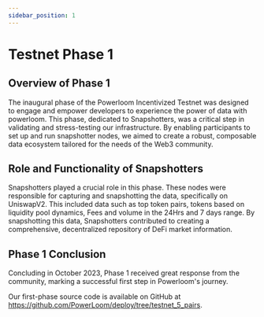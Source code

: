 ```yaml
---
sidebar_position: 1
---
```


# Testnet Phase 1


## Overview of Phase 1

The inaugural phase of the Powerloom Incentivized Testnet was designed to engage and empower developers to experience the power of data with powerloom. This phase, dedicated to Snapshotters, was a critical step in validating and stress-testing our infrastructure. By enabling participants to set up and run snapshotter nodes, we aimed to create a robust, composable data ecosystem tailored for the needs of the Web3 community.

## Role and Functionality of Snapshotters

Snapshotters played a crucial role in this phase. These nodes were responsible for capturing and snapshotting the data, specifically on UniswapV2. This included data such as top token pairs, tokens based on liquidity pool dynamics, Fees and volume in the 24Hrs and 7 days range. By snapshotting this data, Snapshotters contributed to creating a comprehensive, decentralized repository of DeFi market information.

## Phase 1 Conclusion
Concluding in October 2023, Phase 1 received great response from the community, marking a successful first step in Powerloom's journey.

Our first-phase source code is available on GitHub at https://github.com/PowerLoom/deploy/tree/testnet_5_pairs.
